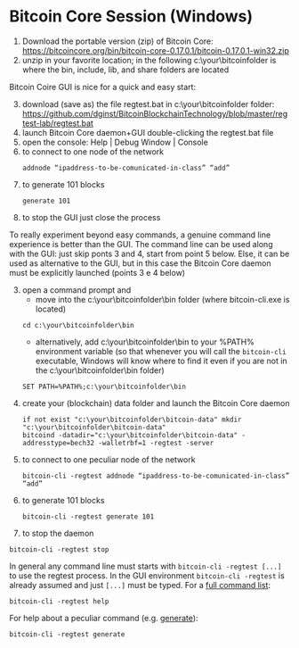 # Bitcoin Core Session (Windows)

1. Download the portable version (zip) of Bitcoin Core:  
   <https://bitcoincore.org/bin/bitcoin-core-0.17.0.1/bitcoin-0.17.0.1-win32.zip>
2. unzip in your favorite location; in the following c:\your\bitcoinfolder is where the bin, include, lib, and share folders are located

Bitcoin Coire GUI is nice for a quick and easy start:

3. download (save as) the file regtest.bat in c:\your\bitcoinfolder folder:  
   <https://github.com/dginst/BitcoinBlockchainTechnology/blob/master/regtest-lab/regtest.bat>
4. launch Bitcoin Core daemon+GUI double-clicking the regtest.bat file
5. open the console: Help | Debug Window | Console
6. to connect to one node of the network  
   ```
   addnode “ipaddress-to-be-comunicated-in-class” “add”
   ```
6. to generate 101 blocks  
   ```
   generate 101
   ```
7. to stop the GUI just close the process

To really experiment beyond easy commands, a genuine command line experience is better than the GUI. The command line can be used along with the GUI: just skip ponts 3 and 4, start from point 5 below. Else, it can be used as alternative to the GUI, but in this case the Bitcoin Core daemon must be explicitly launched (points 3 e 4 below)

3. open a command prompt and
    - move into the c:\your\bitcoinfolder\bin folder (where bitcoin-cli.exe is located)
    ```
    cd c:\your\bitcoinfolder\bin
    ```
    - alternatively, add c:\your\bitcoinfolder\bin to your %PATH% environment variable (so that whenever you will call the `bitcoin-cli` executable, Windows will know where to find it even if you are not in the c:\your\bitcoinfolder\bin folder)
    ```
    SET PATH=%PATH%;c:\your\bitcoinfolder\bin
    ```
4. create your (blockchain) data folder and launch the Bitcoin Core daemon
   ```
   if not exist "c:\your\bitcoinfolder\bitcoin-data" mkdir "c:\your\bitcoinfolder\bitcoin-data"
   bitcoind -datadir="c:\your\bitcoinfolder\bitcoin-data" -addresstype=bech32 -walletrbf=1 -regtest -server
   ```
5. to connect to one peculiar node of the network  
   ```
   bitcoin-cli -regtest addnode “ipaddress-to-be-comunicated-in-class” “add”
   ```
6. to generate 101 blocks  
   ```
   bitcoin-cli -regtest generate 101
   ```
7. to stop the daemon
  ```
  bitcoin-cli -regtest stop
  ```

In general any command line must starts with `bitcoin-cli -regtest [...]` to use the regtest process. In the GUI environment `bitcoin-cli -regtest` is already assumed and just `[...]` must be typed. For a [full command list](https://bitcoincore.org/en/doc/0.17.0/):
   ```
   bitcoin-cli -regtest help
   ```

For help about a peculiar command (e.g. [generate](https://bitcoincore.org/en/doc/0.17.0/rpc/generating/generate/)):
   ```
   bitcoin-cli -regtest generate
   ```
